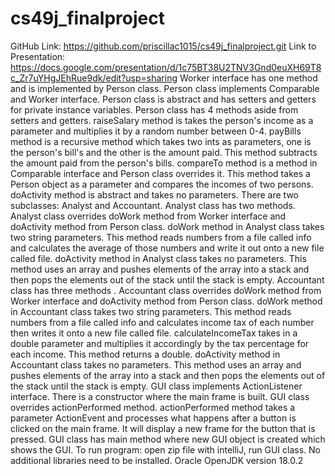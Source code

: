# cs49j_finalproject
GitHub Link: https://github.com/priscillac1015/cs49j_finalproject.git
Link to Presentation: https://docs.google.com/presentation/d/1c75BT38U2TNV3Gnd0euXH69T8c_Zr7uYHgJEhRue9dk/edit?usp=sharing
Worker interface has one method and is implemented by Person class.
Person class implements Comparable and Worker interface.  Person class is abstract and has setters and getters for private instance variables.  Person class has 4 methods aside from setters and getters.
raiseSalary method is takes the person's income as a parameter and multiplies it by a random number between 0-4.
payBills method is a recursive method which takes two ints as parameters, one is the person's bill's and the other is the amount paid.  This method subtracts the amount paid from the person's bills.
compareTo method is a method in Comparable interface and Person class overrides it.  This method takes a Person object as a parameter and compares the incomes of two persons.
doActivity method is abstract and takes no parameters.
There are two subclasses: Analyst and Accountant.
Analyst class has two methods.  Analyst class overrides doWork method from Worker interface and doActivity method from Person class.
doWork method in Analyst class takes two string parameters.  This method reads numbers from a file called info and calculates the average of those numbers and write it out onto a new file called file.
doActivity method in Analyst class takes no parameters.  This method uses an array and pushes elements of the array into a stack and then pops the elements out of the stack until the stack is empty.
Accountant class has three methods .  Accountant class overrides doWork method from Worker interface and doActivity method from Person class.
doWork method in Accountant class takes two string parameters.  This method reads numbers from a file called info and calculates income tax of each number then writes it onto a new file called file.
calculateIncomeTax takes in a double parameter and multiplies it accordingly by the tax percentage for each income.  This method returns a double.
doActivity method in Accountant class takes no parameters.  This method uses an array and pushes elements of the array into a stack and then pops the elements out of the stack until the stack is empty.
GUI class implements ActionListener interface.  There is a constructor where the main frame is built.  GUI class overrides actionPerformed method.
actionPerformed method takes a parameter ActionEvent and processes what happens after a button is clicked on the main frame.  It will display a new frame for the button that is pressed.
GUI class has main method where new GUI object is created which shows the GUI.
To run program: open zip file with intelliJ, run GUI class. No additional libraries need to be installed. Oracle OpenJDK version 18.0.2
